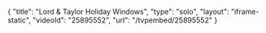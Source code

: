 {
    "title": "Lord & Taylor Holiday Windows",
    "type": "solo",
    "layout": "iframe-static",
    "videoId": "25895552",
    "url": "\/tvpembed\/25895552"
}